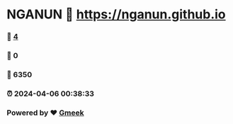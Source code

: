 # NGANUN :link: https://nganun.github.io 
### :page_facing_up: [4](https://nganun.github.io/tag.html) 
### :speech_balloon: 0 
### :hibiscus: 6350 
### :alarm_clock: 2024-04-06 00:38:33 
### Powered by :heart: [Gmeek](https://github.com/Meekdai/Gmeek)
